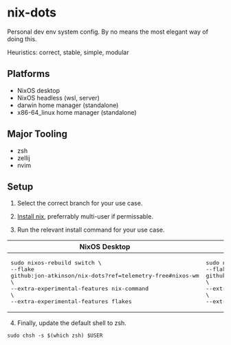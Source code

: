 # nix-dots

Personal dev env system config. By no means the most elegant way of doing this.

Heuristics: correct, stable, simple, modular

## Platforms

- NixOS desktop
- NixOS headless (wsl, server)
- darwin home manager (standalone)
- x86-64_linux home manager (standalone)

## Major Tooling

- zsh
- zellij
- nvim

## Setup

1. Select the correct branch for your use case.

2. [Install nix](https://nixos.org/download/), preferrably multi-user if permissable.

3. Run the relevant install command for your use case.

| NixOS Desktop                                                                                                                                                                                          | NixOS Headless                                                                                                                                                                                          | Darwin Home Manager                                                                                                                                                                                       | x86-64_linux Home Manager                                                                                                                                                                                                 |
| ------------------------------------------------------------------------------------------------------------------------------------------------------------------------------------------------------ | ------------------------------------------------------------------------------------------------------------------------------------------------------------------------------------------------------- | --------------------------------------------------------------------------------------------------------------------------------------------------------------------------------------------------------- | ------------------------------------------------------------------------------------------------------------------------------------------------------------------------------------------------------------------------- |
| <pre>sudo nixos-rebuild switch \\<br>--flake github:jon-atkinson/nix-dots?ref=telemetry-free#nixos-wm \\<br>--extra-experimental-features nix-command \\<br>--extra-experimental-features flakes</pre> | <pre>sudo nixos-rebuild switch \\<br>--flake github:jon-atkinson/nix-dots?ref=telemetry-free#nixos-wsl \\<br>--extra-experimental-features nix-command \\<br>--extra-experimental-features flakes</pre> | <pre>nix run github:jon-atkinson/nix-dots?ref=telemetry-free#homeConfigurations.darwin.activationPackage \\<br>--extra-experimental-features nix-command \\<br>--extra-experimental-features flakes</pre> | <pre>nix run github:jon-atkinson/nix-dots?ref=telemetry-free#homeConfigurations.linux-generic-headless.activationPackage \\<br>--extra-experimental-features nix-command \\<br>--extra-experimental-features flakes</pre> |

4. Finally, update the default shell to zsh.

```
sudo chsh -s $(which zsh) $USER
```
